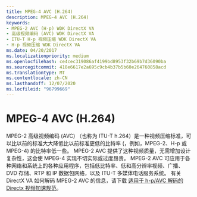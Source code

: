 ```yaml
---
title: MPEG-4 AVC (H.264)
description: MPEG-4 AVC (H.264)
keywords:
- MPEG-2 AVC (H-p) WDK DirectX VA
- 高级视频编码 (AVC) WDK DirectX VA
- ITU-T H-p 视频压缩 WDK DirectX VA
- H-p 视频压缩 WDK DirectX VA
ms.date: 04/20/2017
ms.localizationpriority: medium
ms.openlocfilehash: ce4cec319086af4199bd8953f32b69b7d36090ba
ms.sourcegitcommit: 418e6617e2a695c9cb4b37b5b60e264760858acd
ms.translationtype: MT
ms.contentlocale: zh-CN
ms.lasthandoff: 12/07/2020
ms.locfileid: "96799669"
---
```

# <a name="mpeg-4-avc-h264"></a>MPEG-4 AVC (H.264)


MPEG-2 高级视频编码 (AVC) （也称为 ITU-T h.264）是一种视频压缩标准，可以比以前的标准大大降低比以前标准更低的比特率 (，例如，MPEG-2、H-p 或 MPEG-4) 的比特率低一些。 MPEG-2 AVC 提供了这种视频质量，无需增加设计复杂性，这会使 MPEG-4 实现不切实际或过度昂贵。 MPEG-2 AVC 可应用于各种网络和系统上的各种应用程序，包括低比特率、低和高分辨率视频、广播、DVD 存储、RTP 和 IP 数据包网络，以及 ITU-T 多媒体电话服务系统。 有关 DirectX VA 如何解码 MPEG-2 AVC 的信息，请下载 [适用于 h-p/AVC 解码的 Directx 视频加速规范](https://www.microsoft.com/download/details.aspx?id=11323)。

 

 





